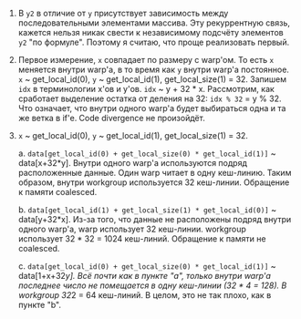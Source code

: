 1. В `y2` в отличие от `y` присутствует зависимость между последовательными 
элементами массива. Эту рекуррентную связь, кажется нельзя никак свести к 
независимому подсчёту элементов `y2` "по формуле". Поэтому я считаю, что 
проще реализовать первый.
2. Первое измерение, `x` совпадает по размеру с warp'ом.
То есть `x` меняется внутри warp'а, в то время как `y` внутри
warp'а постоянное.
`x` ~ get_local_id(0),
`y` ~ get_local_id(1),
get_local_size(1) = 32.
Запишем `idx` в терминологии x'ов и y'ов.
`idx` ~ y + 32 * x.
Рассмотрим, как сработает выделение остатка от деления на 32:
`idx % 32` = y % 32.
Что означает, что внутри одного warp'а будет выбираться одна и та же ветка 
в if'е. Code divergence не произойдёт.
3. `x` ~ get_local_id(0),
   `y` ~ get_local_id(1),
   get_local_size(1) = 32.
   
   a. `data[get_local_id(0) + get_local_size(0) * get_local_id(1)]` ~
   data[x+32*y].
   Внутри одного warp'а используются подряд расположенные данные.
   Один warp читает в одну кеш-линию.
   Таким образом, внутри workgroup используется 32 кеш-линии.
   Обращение к памяти coalesced.

   b. `data[get_local_id(1) + get_local_size(1) * get_local_id(0)]` ~
   data[y+32*x].
   Из-за того, что данные не расположены подряд внутри одного warp'а,
   warp использует 32 кеш-линии. workgroup использует 32 * 32 = 1024
   кеш-линий. Обращение к памяти не coalesced.

   c. `data[get_local_id(0) + get_local_size(0) * get_local_id(1)]` ~
   data[1+x+32*y].
   Всё почти как в пункте "a", только внутри warp'а последнее число не
   помещается в одну кеш-линии (32 * 4 = 128). В workgroup 32*2 = 64
   кеш-линий. В целом, это не так плохо, как в пункте "b". 
